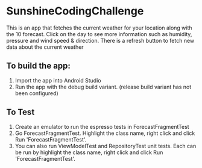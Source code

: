 # SunshineCodingChallenge

This is an app that fetches the current weather for your location along with the 10 forecast. Click on the day to see more information such as humidity, pressure and wind speed & direction. There is a refresh button to fetch new data about the current weather

## To build the app:
1) Import the app into Android Studio
2) Run the app with the debug build variant. (release build variant has not been configured)

## To Test
1) Create an emulator to run the espresso tests in ForecastFragmentTest
2) Go ForecastFragmentTest. Highlight the class name, right click and click Run 'ForecastFragmentTest'.
3) You can also run ViewModelTest and RepositoryTest unit tests. Each can be run by highlight the class name, right click and click Run 'ForecastFragmentTest'.
